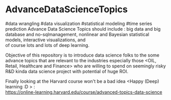 # AdvanceDataScienceTopics
#data wrangling #data visualization #statistical modeling #time series prediction
Advance Data Science Topics should include <but not limited to > :
  big data and big database and no-sqlmanagement, 
  nonlinear and Bayesian statistical models, 
  interactive visualizations, and  
  of course lots and lots of deep learning.
  
Objective of this repository is to introduce data science folks to the some advance topics that are relevant to the industries especially those <OIL, Retail, Healthcare and Finance> who are willing to spend on seemingly risky R&D kinda data science project with potential of huge ROI.

Finally looking at the Harvard course won't be a bad idea <Happy (Deep) learning :D > :  
https://online-learning.harvard.edu/course/advanced-topics-data-science

